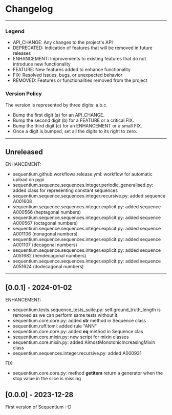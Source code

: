 
# Changelog

---
### Legend

- API_CHANGE: Any changes to the project's API
- DEPRECATED: Indication of features that will be removed in future releases
- ENHANCEMENT: Improvements to existing features that do not introduce new functionality
- FEATURE: New features added to enhance functionality
- FIX: Resolved issues, bugs, or unexpected behavior
- REMOVED: Features or functionalities removed from the project

### Version Policy

The version is represented by three digits: a.b.c.
- Bump the first digit (a) for an API_CHANGE.
- Bump the second digit (b) for a FEATURE or a critical FIX.
- Bump the third digit (c) for an ENHANCEMENT or a small FIX.
- Once a digit is bumped, set all the digits to its right to zero.

---
## Unreleased

ENHANCEMENT:
- sequentium.github.workflows.release.yml: workflow for automatic upload on pypi
- sequentium.sequence.sequences.integer.periodic_generalised.py: added class for representing constant sequences
- sequentium.sequence.sequences.integer.recursive.py: added sequence A001608
- sequentium.sequence.sequences.integer.explicit.py: added sequence A000566 (heptagonal numbers)
- sequentium.sequence.sequences.integer.explicit.py: added sequence A000567 (octagonal numbers)
- sequentium.sequence.sequences.integer.explicit.py: added sequence A001106 (nonagonal numbers)
- sequentium.sequence.sequences.integer.explicit.py: added sequence A001107 (decagonal numbers) 
- sequentium.sequence.sequences.integer.explicit.py: added sequence A051682 (hendecagonal numbers)
- sequentium.sequence.sequences.integer.explicit.py: added sequence A051624 (dodecagonal numbers)

---
## [0.0.1] - 2024-01-02

ENHANCEMENT:
- sequentium.tests.sequence_tests_suite.py: self.ground_truth_length is removed as we can perform same tests without it.
- sequentium.core.core.py: added __str__ method in Sequence class
- sequentium.ruff.toml: added rule "ANN"
- sequentium.core.core.py: added __eq__ method in Sequence clas
- sequentium.core.mixin.py: new script for mixin classes
- sequentium.core.mixin.py: added AlmostMonotonicIncreasingMixin class
- sequentium.sequences.integer.recursive.py: added A000931

FIX:
- sequentium.core.core.py: method __getitem__ return a generator when the stop value in the slice is missing

## [0.0.0] - 2023-12-28

First version of Sequentium :-D 
